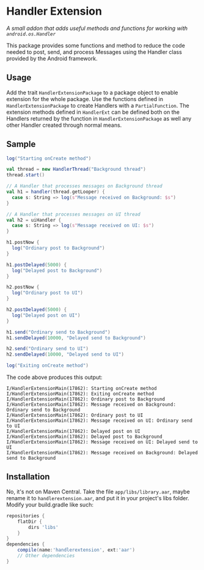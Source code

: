Handler Extension
=================
*A small addon that adds useful methods and functions for working with `android.os.Handler`*

This package provides some functions and method to reduce the code needed to post, send, and
process Messages using the Handler class provided by the Android framework.

Usage
-----

Add the trait `HandlerExtensionPackage` to a package object to enable extension for the whole
package. Use the functions defined in `HandlerExtensionPackage` to create Handlers with a
`PartialFunction`. The extension methods defined in `HandlerExt` can be defined both on the
Handlers returned by the function in `HandlerExtensionPackage` as well any other Handler created
through normal means.

Sample
------

```scala
log("Starting onCreate method")

val thread = new HandlerThread("Background thread")
thread.start()

// A Handler that processes messages on Background thread
val h1 = handler(thread.getLooper) {
  case s: String => log(s"Message received on Background: $s")
}

// A Handler that processes messages on UI thread
val h2 = uiHandler {
  case s: String => log(s"Message received on UI: $s")
}

h1.postNow {
  log("Ordinary post to Background")
}

h1.postDelayed(5000) {
  log("Delayed post to Background")
}

h2.postNow {
  log("Ordinary post to UI")
}

h2.postDelayed(5000) {
  log("Delayed post on UI")
}

h1.send("Ordinary send to Background")
h1.sendDelayed(10000, "Delayed send to Background")

h2.send("Ordinary send to UI")
h2.sendDelayed(10000, "Delayed send to UI")

log("Exiting onCreate method")
```

The code above produces this output:

```
I/HandlerExtensionMain(17862): Starting onCreate method
I/HandlerExtensionMain(17862): Exiting onCreate method
I/HandlerExtensionMain(17862): Ordinary post to Background
I/HandlerExtensionMain(17862): Message received on Background: Ordinary send to Background
I/HandlerExtensionMain(17862): Ordinary post to UI
I/HandlerExtensionMain(17862): Message received on UI: Ordinary send to UI
I/HandlerExtensionMain(17862): Delayed post on UI
I/HandlerExtensionMain(17862): Delayed post to Background
I/HandlerExtensionMain(17862): Message received on UI: Delayed send to UI
I/HandlerExtensionMain(17862): Message received on Background: Delayed send to Background
```

Installation
------------

No, it's not on Maven Central. Take the file `app/libs/library.aar`, maybe rename it to `handlerextension.aar`, and put
it in your project's libs folder. Modify your build.gradle like such:

```Groovy
repositories {
    flatDir {
        dirs 'libs'
    }
}
dependencies {
    compile(name:'handlerextension', ext:'aar')
    // Other dependencies
}
```

